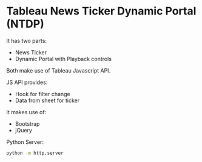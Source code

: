 # Tableau News Ticker Dynamic Portal (NTDP)

It has two parts:

- News Ticker
- Dynamic Portal with Playback controls

Both make use of Tableau Javascript API.

JS API provides:

- Hook for filter change
- Data from sheet for ticker

It makes use of:

- Bootstrap
- jQuery

Python Server:

```sh
python -m http.server
```
